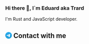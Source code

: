 ### Hi there 👋, I\`m Eduard aka Trard

I'm Rust and JavaScript developer.

<h2>
    <a href="https://t.me/trard"><img style="vertical-align:middle; height:1em" alt="" src="docs/assests/images/Telegram.svg"></a>
    <span style="vertical-align:middle">Contact with me</span>
</h2>
